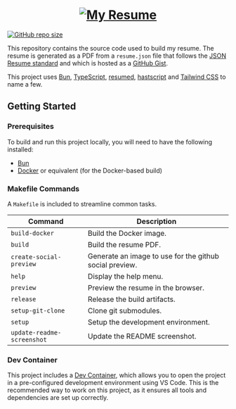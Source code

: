 <h1 align="center"><a href="./dist/resume.pdf"><img alt="My Resume" src="./screenshot.png" /></a></h1>
<a href="https://api.github.com/repos/dylanlangston/Resume"><img alt="GitHub repo size" src="https://img.shields.io/github/repo-size/dylanlangston/Resume?label=Repo%20Size"></a>
</p>

This repository contains the source code used to build my resume. The resume is generated as a PDF from a `resume.json` file that follows the [JSON Resume standard](https://jsonresume.org/) and which is hosted as a [GitHub Gist](https://gist.github.com/dylanlangston/80380ec68b970189450dd2fae4502ff1).

This project uses [Bun](https://bun.sh/), [TypeScript](https://www.typescriptlang.org/), [resumed](https://github.com/rbardini/resumed), [hastscript](https://github.com/syntax-tree/hastscript) and [Tailwind CSS](https://tailwindcss.com/) to name a few.

## Getting Started

### Prerequisites

To build and run this project locally, you will need to have the following installed:

-   [Bun](https://bun.sh/)
-   [Docker](https://www.docker.com/) or equivalent (for the Docker-based build)

### Makefile Commands

A `Makefile` is included to streamline common tasks.

| Command | Description |
| ---- | ---- |
| `build-docker` | Build the Docker image. | 
| `build` | Build the resume PDF. | 
| `create-social-preview` | Generate an image to use for the github social preview. |
| `help` | Display the help menu. | 
| `preview` | Preview the resume in the browser. |
| `release` | Release the build artifacts. |
| `setup-git-clone` | Clone git submodules. |
| `setup` | Setup the development environment. |
| `update-readme-screenshot` | Update the README screenshot. |

### Dev Container

This project includes a [Dev Container](https://code.visualstudio.com/docs/remote/containers), which allows you to open the project in a pre-configured development environment using VS Code. This is the recommended way to work on this project, as it ensures all tools and dependencies are set up correctly.

